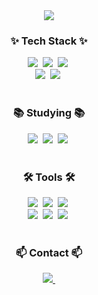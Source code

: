 <div align="center">
 <img src="https://capsule-render.vercel.app/api?type=wave&height=300&color=auto&text=Welcome%20to%20my%20GitHub:)&reversal=false" />
</div>

<!--내용 부분-->
<h3 align="center">✨ Tech Stack ✨</h3>
<div align="center">
 <img src="https://img.shields.io/badge/JAVA-007396?style=for-the-badge&logo=java&logoColor=white" />&nbsp
 <img src="https://img.shields.io/badge/Swift-F05138?style=for-the-badge&logo=Swift&logoColor=white" />&nbsp
 <img src="https://img.shields.io/badge/UIKit-2396F3?style=for-the-badge&logo=UIKit&logoColor=white" />&nbsp
</div>

<div align="center">
 <img src="https://img.shields.io/badge/Kotlin-F18E33?style=for-the-badge&logo=Kotlin&logoColor=white" />&nbsp
 <img src="https://img.shields.io/badge/MySQL-00758F?style=for-the-badge&logo=MySQL&logoColor=white" />&nbsp
</div>

<br>

<h3 align="center">📚 Studying 📚</h3>
<div align="center">
  <img src="https://img.shields.io/badge/spring-%236DB33F.svg?style=for-the-badge&logo=spring&logoColor=white" />&nbsp
  <img src="https://img.shields.io/badge/docker-%230db7ed.svg?style=for-the-badge&logo=docker&logoColor=white" />&nbsp
  <img src="https://img.shields.io/badge/Ubuntu-E95420?style=for-the-badge&logo=ubuntu&logoColor=white" />&nbsp
</div>

<br>

<h3 align="center">🛠 Tools 🛠</h3>
<div align="center">
  <img src="https://img.shields.io/badge/VSCode-007ACC?style=for-the-badge&logo=visual-studio-code&logoColor=22ABF3" />&nbsp
  <img src="https://img.shields.io/badge/Eclipse-2C2255?style=for-the-badge&logo=Eclipse IDE&logoColor=F37726" />&nbsp
  <img src="https://img.shields.io/badge/Xcode-147EFB?style=for-the-badge&logo=Xcode&logoColor=white" />&nbsp
</div>

<div align="center">
 <img src="https://img.shields.io/badge/Notion-F3F3F3.svg?style=for-the-badge&logo=notion&logoColor=black" />&nbsp
 <img src="https://img.shields.io/badge/Android Stuido-3DDC84?style=for-the-badge&logo=Android&logoColor=F9AB00" />&nbsp
 <img src="https://img.shields.io/badge/git-%23F05033.svg?style=for-the-badge&logo=git&logoColor=white" />&nbsp
</div>

<br>

<h3 align="center">📫 Contact 📫</h3>
<div align="center">
  <a href="ehdtjq9999@naver.com">
    <img
      src="https://img.shields.io/badge/ehdtjq9999@naver.com-D14836?style=for-the-badge&logo=gmail&logoColor=white"/>&nbsp
  </a>
</div>
